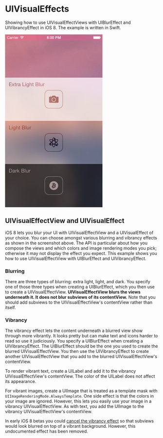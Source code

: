 UIVisualEffects
===============

Showing how to use UIVisualEffectViews with UIBlurEffect and UIVibrancyEffect in iOS 8. The example is written in Swift.

<img src="Screenshots/UIVisualEffects.png" width="320" height="568" alt="Screenshot">

UIVisualEffectView and UIVisualEffect
-------------------------------------

iOS 8 lets you blur your UI with UIVisualEffectView and a UIVisualEffect of your choice. You can choose amongst various blurring and vibrancy effects as shown in the screenshot above.  The API is particular about how you compose the views and which colors and image rendering modes you pick; otherwise it may not display the effect you expect. This example shows you how to use UIVisualEffectView with UIBlurEffect and UIVibrancyEffect.

### Blurring

There are three types of blurring: extra light, light, and dark. You specify one of those three types when creating a UIBlurEffect, which you then use to create a UIVisualEffectView. **UIVisualEffectView blurs the views underneath it. It does not blur subviews of its contentView.** Note that you should add subviews to the UIVisualEffectView's contentView rather than itself.

### Vibrancy

The vibrancy effect lets the content underneath a blurred view show through more vibrantly. It looks pretty but can make text and icons harder to read so use it judiciously. You specify a UIBlurEffect when creating a UIVibrancyEffect. The UIBlurEffect should be the one you used to create the blurred UIVisualEffectView. You then use the UIVibrancyEffect to create another UIVisualEffectView that you add to the blurred UIVisualEffectView's contentView.

To render vibrant text, create a UILabel and add it to the vibrancy UIVisualEffectView's contentView. The color of the UILabel does not affect its appearance.

For vibrant images, create a UIImage that is treated as a template mask with `UIImageRenderingMode.AlwaysTemplate`. One side effect is that the colors in your image are ignored. However, this lets you easily use your image in a vibrancy UIVisualEffectView. As with text, you add the UIImage to the vibrancy UIVisualEffectView's contentView.

In early iOS 8 betas you could [cancel the vibrancy effect](CancelingVibrancy.md) so that subviews would look blurred on top of a vibrant background. However, this undocumented effect has been removed.
